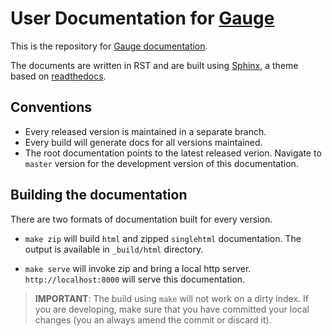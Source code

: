 # User Documentation for [Gauge](http://getgauge.io)

This is the repository for [Gauge documentation](https://docs.getgauge.io).

The documents are written in RST and are built using [Sphinx](http://www.sphinx-doc.org/), a theme based on [readthedocs](https://github.com/snide/sphinx_rtd_theme/).

## Conventions

- Every released version is maintained in a separate branch.
- Every build will generate docs for all versions maintained.
- The root documentation points to the latest released verion. Navigate to `master` version for the development version of this documentation.

## Building the documentation

There are two formats of documentation built for every version.

- `make zip` will build `html` and zipped `singlehtml` documentation. The output is available in `_build/html` directory.

- `make serve` will invoke zip and bring a local http server. `http://localhost:8000` will serve this documentation.

> **IMPORTANT**: The build using `make` will not work on a dirty index. If you are developing, make sure that you have committed your local changes (you an always amend the commit or discard it). 

